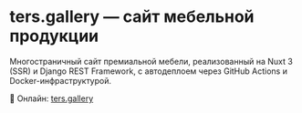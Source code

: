 # ters.gallery — сайт мебельной продукции

Многостраничный сайт премиальной мебели, реализованный на Nuxt 3 (SSR) и Django REST Framework, с автодеплоем через GitHub Actions и Docker-инфраструктурой.  

🔗 Онлайн: [ters.gallery](https://ters.gallery)
